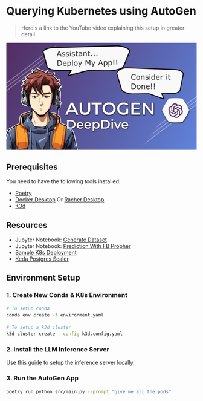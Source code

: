 # Querying Kubernetes using AutoGen

> Here's a link to the YouTube video explaining this setup in greater detail:

[![Querying Kubernetes using AutoGen](./thumbnail.png)]()

## Prerequisites

You need to have the following tools installed:

- [Poetry](https://python-poetry.org/docs/)
- [Docker Desktop](https://www.docker.com/products/docker-desktop/) Or [Racher Desktop](https://rancherdesktop.io/)
- [K3d](https://k3d.io/v5.6.0/)

## Resources

- Jupyter Notebook: [Generate Dataset](./notebooks/Generate%20Dataset.ipynb)
- Jupyter Notebook: [Prediction With FB Propher](./notebooks/Prediction%20with%20Prophet.ipynb)
- [Sample K8s Deployment](./k8s/deployment.yaml)
- [Keda Postgres Scaler](./k8s/keda-scaledobject.yaml)

## Environment Setup

### 1. Create New Conda & K8s Environment

```bash
# To setup conda
conda env create -f environment.yaml

# To setup a k3d cluster
k3d cluster create --config k3d.config.yaml
```

### 2. Install the LLM Inference Server

Use this [guide](https://github.com/YourTechBud/llm-inference-server) to setup the inference server locally.

### 3. Run the AutoGen App

```bash
poetry run python src/main.py --prompt "give me all the pods"
```
